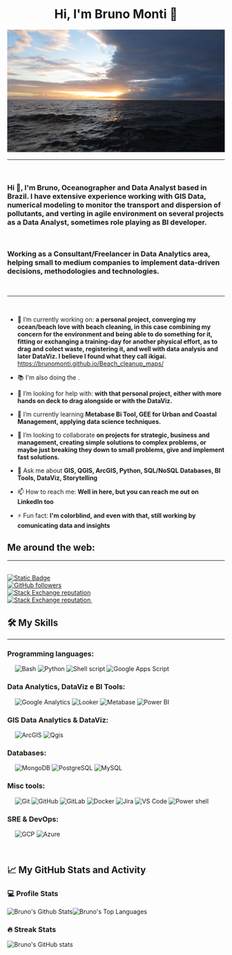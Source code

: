 <h1 align="center">Hi, I'm Bruno Monti 👋 </h1>

<p align="center">
    <img width="600" src="/images/IMG_1900.JPG" alt="BrunoMonti header image">
</p>  

-------------------
&emsp;
<h3 align="left">Hi 👋, I'm Bruno, Oceanographer and Data Analyst based in Brazil. I have extensive experience working with GIS Data, numerical modeling to monitor the transport and dispersion of pollutants, and verting in agile environment on several projects as a Data Analyst, sometimes role playing as BI developer.
&nbsp;
    
&nbsp;

Working as a Consultant/Freelancer in Data Analytics area, helping small to medium companies to implement data-driven decisions, methodologies and technologies.</h3>
&emsp;

-------------------
&emsp;

- 🔭 I’m currently working on: **a personal project, converging my ocean/beach love with beach cleaning, in this case combining my concern for the environment and being able to do something for it, fitting or exchanging a training-day for another physical effort, as to drag and colect waste, registering it, and well with data analysis and later DataViz. I believe I found what they call ikigai.** https://brunomonti.github.io/Beach_cleanup_maps/
- 📚 I'm also doing the .
  
- 🤔 I’m looking for help with: **with that personal project, either with more hands on deck to drag alongside or with the DataViz.**

- 🌱 I’m currently learning **Metabase Bi Tool, GEE for Urban and Coastal Management, applying data science techniques.**
  
- 👯 I’m looking to collaborate **on projects for strategic, business and management, creating simple solutions to complex problems, or maybe just breaking they down to small problems, give and implement fast solutions.**
  
- 💬 Ask me about **GIS, QGIS, ArcGIS, Python, SQL/NoSQL Databases, BI Tools, DataViz, Storytelling**
  
- 📫 How to reach me: **Well in here, but you can reach me out on LinkedIn too**
  
- ⚡ Fun fact: **I'm colorblind, and even with that, still working by comunicating data and insights**
&emsp;

## Me around the web:
-------------------

&emsp;  
<a href="https://www.linkedin.com/in/bruno-mt-olivera/">
    ![Static Badge](https://img.shields.io/badge/-BrunoMtOlivera-blue?style=style%3Dflat-square&logo=Linkedin&logoColor=logoColor%3Dwhite)
</a>  
<a href="https://github.com/BrunoMonti">
    ![GitHub followers](https://img.shields.io/github/followers/BrunoMonti?label=follow&style=social)
</a>  
<a href="https://stackoverflow.com/users/21455976/bruno-oliveira">
    ![Stack Exchange reputation](https://img.shields.io/stackexchange/stackoverflow/r/21455976?style=social)
</a>  
<a href="https://gis.stackexchange.com/users/226874/bruno-oliveira">
    ![Stack Exchange reputation](https://img.shields.io/stackexchange/gis.stackexchange/r/226874?style=social)
</a>
&emsp;

## 🛠️ My Skills
-------------------
### Programming languages:
&emsp;
![Bash](https://img.shields.io/badge/-Bash-000?&logo=GNU-Bash)
![Python](https://img.shields.io/badge/-Python-000?&logo=Python)
![Shell script](https://img.shields.io/badge/Shell_Script-121011?logo=GNU-bash&logoColor=white)
![Google Apps Script](https://img.shields.io/static/v1?message=Google+Apps+Script&color=black&logo=Google+Apps+Script&logoColor=FFFFFF&label=)

### Data Analytics, DataViz e BI Tools:
&emsp;
![Google Analytics](https://img.shields.io/badge/Google%20Analytics-E37400?logo=google%20analytics&logoColor=white)
![Looker](https://img.shields.io/static/v1?message=Looker&color=4285F4&logo=Looker&logoColor=FFFFFF&label=)
![Metabase](https://img.shields.io/badge/Metabase-509EE3?logo=metabase&logoColor=fff)
![Power BI](https://img.shields.io/badge/PowerBI-F2C811?logo=Power%20BI&logoColor=white)

### GIS Data Analytics & DataViz:
&emsp;
![ArcGIS](https://img.shields.io/static/v1?message=ArcGIS&color=2C7AC3&logo=ArcGIS&logoColor=FFFFFF&label=)
![Qgis](https://img.shields.io/static/v1?message=Qgis&color=589632&logo=Qgis&logoColor=FFFFFF&label=)

### Databases:
&emsp;
![MongoDB](https://img.shields.io/badge/-MongoDB-000?&logo=MongoDB)
![PostgreSQL](https://img.shields.io/badge/-PostgreSQL-000?&logo=PostgreSQL)
![MySQL](https://img.shields.io/badge/-MySQL-000?&logo=MySQL)

### Misc tools:
&emsp;
![Git](https://img.shields.io/badge/-Git-000?&logo=Git)
![GitHub](https://img.shields.io/badge/-GitHub-000?&logo=GitHub)
![GitLab](https://img.shields.io/badge/-GitLab-000?&logo=GitLab)
![Docker](https://img.shields.io/badge/-Docker-000?&logo=Docker)
![Jira](https://img.shields.io/badge/-Jira-000?&logo=Jira)
![VS Code](https://img.shields.io/badge/-VS%20Code-000?&logo=Visual-Studio-Code)
![Power shell](https://img.shields.io/badge/powershell-5391FE?logo=powershell&logoColor=white&color=black)

### SRE & DevOps:
&emsp;
![GCP](https://img.shields.io/badge/Google_Cloud-4285F4?logo=google-cloud&logoColor=white)
![Azure](https://img.shields.io/badge/-Azure-000?&logo=Microsoft-Azure)

&emsp;

## 📈 My GitHub Stats and Activity

### 💻 Profile Stats

<img alt="Bruno's Github Stats" src="https://github-readme-stats.vercel.app/api/?username=BrunoMonti&show_icons=true&include_all_commits=true&count_private=true&theme=react&hide_border=true&bg_color=1F222E&title_color=F85D7F&icon_color=F8D866" height="192px"/><img alt="Bruno's Top Languages" src="https://github-readme-stats.vercel.app/api/top-langs/?username=BrunoMonti&langs_count=8&layout=compact&theme=react&hide_border=true&bg_color=1F222E&title_color=F85D7F&icon_color=F8D866" height="192px"/>


### 🔥 Streak Stats

![Bruno's GitHub stats](https://github-readme-streak-stats.herokuapp.com/?user=BrunoMonti&theme=tokyonight)



<!--
### 📊 Contribution Stats

<img alt="Bruno's Activity Graph" src="https://github-readme-activity-graph.cyclic.app/graph/?username=BrunoMonti&bg_color=1F222E&color=F8D866&line=F85D7F&point=FFFFFF&hide_border=true" />
https://img.shields.io/badge/Medium-12100E?style=for-the-badge&logo=medium&logoColor=white
**BrunoMonti/BrunoMonti** is a ✨ _special_ ✨ repository because its `README.md` (this file) appears on your GitHub profile.

Here are some ideas to get you started:

- 😄 Pronouns: ...

